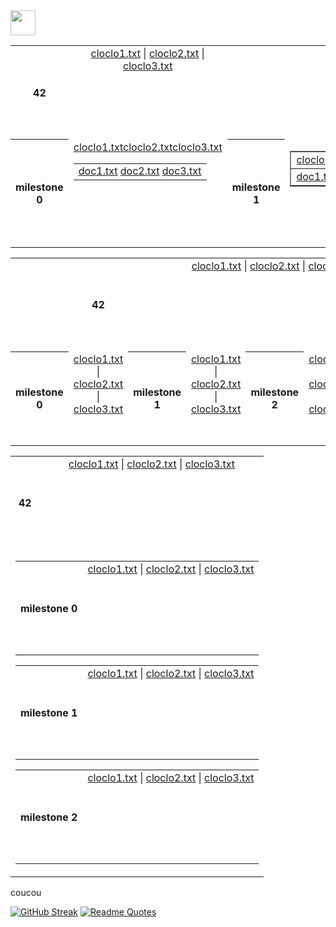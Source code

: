 <img src="https://raw.githubusercontent.com/innng/innng/master/assets/kyubey.gif" height="40" />


<table align="center" width="600px">
  <!-- Ligne principale avec le titre et le premier bloc de fichiers -->
  <tr align="center" valign="center" height="150">
    <th width="300px" >42</th>
    <td width="300px" align="center" valign="top">
      <a href="test1/cloclo1.txt">cloclo1.txt</a> |
      <a href="test1/cloclo2.txt">cloclo2.txt</a> |
      <a href="test1/cloclo3.txt">cloclo3.txt</a>
    </td>
  </tr>
  <!-- Ligne pour les milestones alignés horizontalement -->
  <tr align="center" valign="center" height="150">
    <!-- Milestone 0 -->
    <th height="150">milestone 0</th>
    <td align="center" valign="top" height="150">
      <!-- Nouveau tableau pour milestone 0 -->
      <table align="center">
        <tr>
          <a href="test2/cloclo1.txt">cloclo1.txt</a>
          <a href="test2/cloclo2.txt">cloclo2.txt</a>
          <a href="test2/cloclo3.txt">cloclo3.txt</a>
        </tr>
        <td>
          <a href="test2/doc1.txt">doc1.txt</a>
          <a href="test2/doc2.txt">doc2.txt</a>
          <a href="test2/doc3.txt">doc3.txt</a>
        </td>
      </table>
    </td>
    <!-- Milestone 1 -->
    <th height="150">milestone 1</th>
    <td align="center" valign="top" >
      <!-- Nouveau tableau pour milestone 1 -->
      <table align="center" width="100%" border="1">
        <tr>
          <td><a href="test3/cloclo1.txt">cloclo1.txt</a></td>
          <td><a href="test3/cloclo2.txt">cloclo2.txt</a></td>
          <td><a href="test3/cloclo3.txt">cloclo3.txt</a></td>
        </tr>
        <tr>
          <td><a href="test3/doc1.txt">doc1.txt</a></td>
          <td><a href="test3/doc2.txt">doc2.txt</a></td>
          <td><a href="test3/doc3.txt">doc3.txt</a></td>
        </tr>
      </table>
    </td>
    <!-- Milestone 2 -->
    <th height="150">milestone 2</th>
    <td align="center" valign="top" height="150">
      <!-- Nouveau tableau pour milestone 2 -->
      <table align="center">
        <tr>
          <td><a href="test4/cloclo1.txt">cloclo1.txt</a> <a href="test4/cloclo2.txt">cloclo2.txt</a> <a href="test4/cloclo3.txt">cloclo3.txt</a></td>
        </tr>
        <tr>
          <td><a href="test4/doc1.txt">doc1.txt</a> <a href="test4/doc2.txt">doc2.txt</a> <a href="test4/doc3.txt">doc3.txt</a></td>
        </tr>
      </table>
    </td>
  </tr>
</table>



<table align="center">
  <!-- Ligne principale avec le titre et le premier bloc de fichiers -->
  <tr align="center" valign="center">
    <th colspan="3" >42</th>
    <td colspan="3" align="center" valign="top" height="150">
      <a href="test1/cloclo1.txt">cloclo1.txt</a> |
      <a href="test1/cloclo2.txt">cloclo2.txt</a> |
      <a href="test1/cloclo3.txt">cloclo3.txt</a>
    </td>
  </tr>
  <!-- Ligne pour les milestones alignés horizontalement -->
  <tr align="center" valign="center" height="150">
    <!-- Milestone 0 -->
    <th height="150">milestone 0</th>
    <td align="center" valign="top" height="150">
      <a href="test2/cloclo1.txt">cloclo1.txt</a> |
      <a href="test2/cloclo2.txt">cloclo2.txt</a> |
      <a href="test2/cloclo3.txt">cloclo3.txt</a>
    </td>
    <!-- Milestone 1 -->
    <th height="150">milestone 1</th>
    <td align="center" valign="top" height="150">
      <a href="test3/cloclo1.txt">cloclo1.txt</a> |
      <a href="test3/cloclo2.txt">cloclo2.txt</a> |
      <a href="test3/cloclo3.txt">cloclo3.txt</a>
    </td>
    <!-- Milestone 2 -->
    <th height="150">milestone 2</th>
    <td align="center" valign="top" height="150">
      <a href="test4/cloclo1.txt">cloclo1.txt</a> |
      <a href="test4/cloclo2.txt">cloclo2.txt</a> |
      <a href="test4/cloclo3.txt">cloclo3.txt</a>
    </td>
  </tr>
</table>



<table align="center">
  <!-- Ligne principale avec le titre et le premier bloc de fichiers -->
  <tr align="center" valign="center" height="150">
    <th height="150">42</th>
    <td align="center" valign="top" height="150">
      <a href="test1/cloclo1.txt">cloclo1.txt</a> |
      <a href="test1/cloclo2.txt">cloclo2.txt</a> |
      <a href="test1/cloclo3.txt">cloclo3.txt</a>
    </td>
  </tr>
  <!-- Une seule cellule contenant tous les autres tableaux en ligne -->
  <tr>
    <td colspan="2" align="center" valign="top">
      <table align="center">
        <tr align="center" valign="center" height="150">
          <th height="150">milestone 0</th>
          <td align="center" valign="top" height="150">
            <a href="test2/cloclo1.txt">cloclo1.txt</a> |
            <a href="test2/cloclo2.txt">cloclo2.txt</a> |
            <a href="test2/cloclo3.txt">cloclo3.txt</a>
          </td>
        </tr>
      </table>
      <table align="center">
        <tr align="center" valign="center" height="150">
          <th height="150">milestone 1</th>
          <td align="center" valign="top" height="150">
            <a href="test3/cloclo1.txt">cloclo1.txt</a> |
            <a href="test3/cloclo2.txt">cloclo2.txt</a> |
            <a href="test3/cloclo3.txt">cloclo3.txt</a>
          </td>
        </tr>
      </table>
      <table align="center">
        <tr align="center" valign="center" height="150">
          <th height="150">milestone 2</th>
          <td align="center" valign="top" height="150">
            <a href="test4/cloclo1.txt">cloclo1.txt</a> |
            <a href="test4/cloclo2.txt">cloclo2.txt</a> |
            <a href="test4/cloclo3.txt">cloclo3.txt</a>
          </td>
        </tr>
      </table>
    </td>
  </tr>
</table>



<p>coucou</p>

[![GitHub Streak](https://streak-stats.demolab.com?user=zoyern&theme=nord&border_radius=10&date_format=j%20M%5B%20Y%5D&mode=weekly&card_width=600&card_height=50&dates=4C566A&hide_current_streak=true&hide_longest_streak=true)](https://git.io/streak-stats)
[![Readme Quotes](https://quotes-github-readme.vercel.app/api?type=horizontal&theme=nord)](https://github.com/piyushsuthar/github-readme-quotes)
